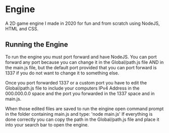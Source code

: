 # Engine
A 2D game engine I made in 2020 for fun and from scratch using NodeJS, HTML and CSS.

## Running the Engine
To run the engine you must port forward and have NodeJS. You can port forward any port because you can change it in the Global/path.js file AND in the main.js file, but the default port provided that you can port forward is 1337 if you do not want to change it to something else.

Once you port forwarded 1337 or a custom port you have to edit the Global/path.js file to include your computers IPv4 Address in the 000.000.0.0 space and the port you forwarded in the 1337 space and in main.js.

When those edited files are saved to run the eingine open command prompt in the folder containing main.js and type: 'node main.js' If everything is done correctly you can copy the path in the Global/path.js file and place it into your search bar to open the engine.
